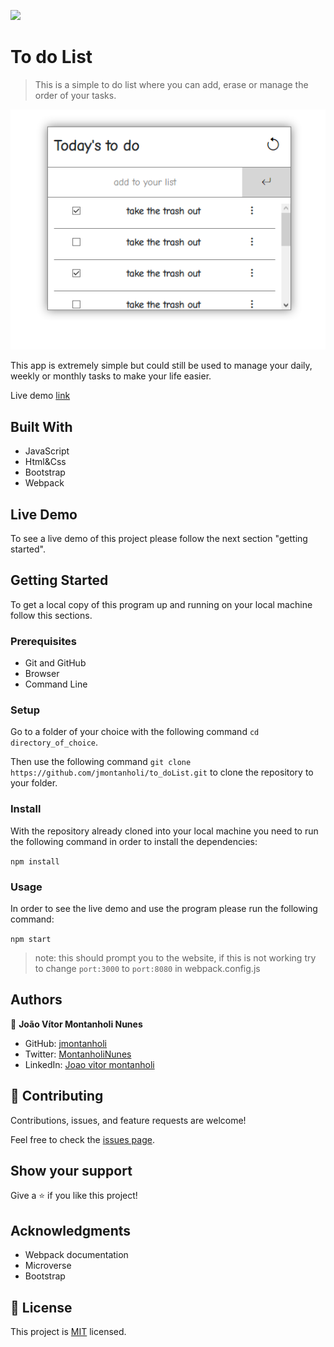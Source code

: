 ![](https://img.shields.io/badge/Microverse-blueviolet)

# To do List

> This is a simple to do list where you can add, erase or manage the order of your tasks.

![screenshot](./app_screenshot.png)

This app is extremely simple but could still be used to manage your daily, weekly or monthly tasks to make your life easier.

Live demo [link](https://jmontanholi.github.io/to_doList)

## Built With

- JavaScript
- Html&Css
- Bootstrap
- Webpack

## Live Demo

To see a live demo of this project please follow the next section "getting started".

## Getting Started

To get a local copy of this program up and running on your local machine follow this sections.

### Prerequisites

* Git and GitHub
* Browser
* Command Line
### Setup

Go to a folder of your choice with the following command ```cd directory_of_choice```.

Then use the following command ```git clone https://github.com/jmontanholi/to_doList.git``` to clone the repository to your folder.
### Install

With the repository already cloned into your local machine you need to run the following command in order to install the dependencies:

```npm install```
### Usage

In order to see the live demo and use the program please run the following command:

```npm start```

> note: this should prompt you to the website, if this is not working try to change ```port:3000``` to ```port:8080``` in webpack.config.js

## Authors

👤 **João Vítor Montanholi Nunes**

- GitHub: [jmontanholi](https://github.com/jmontanholi)
- Twitter: [MontanholiNunes](https://twitter.com/MontanholiNunes)
- LinkedIn: [Joao vitor montanholi](https://www.linkedin.com/in/joaovitormontanholi/)

## 🤝 Contributing

Contributions, issues, and feature requests are welcome!

Feel free to check the [issues page](../../issues/).

## Show your support

Give a ⭐️ if you like this project!

## Acknowledgments

- Webpack documentation
- Microverse
- Bootstrap

## 📝 License

This project is [MIT](./MIT.md) licensed.
